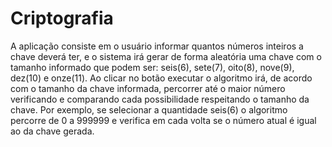 # Criptografia
A aplicação consiste em o usuário informar quantos números inteiros a chave deverá ter, e o sistema irá gerar de forma aleatória uma chave com o tamanho informado que podem ser: seis(6), sete(7), oito(8), nove(9), dez(10) e onze(11). Ao clicar no botão executar o algoritmo irá, de acordo com o tamanho da chave informada, percorrer até o maior número verificando e comparando cada possibilidade respeitando o tamanho da chave. Por exemplo, se selecionar a quantidade seis(6) o algoritmo percorre de 0 a 999999 e verifica em cada volta se o número atual é igual ao da chave gerada.
